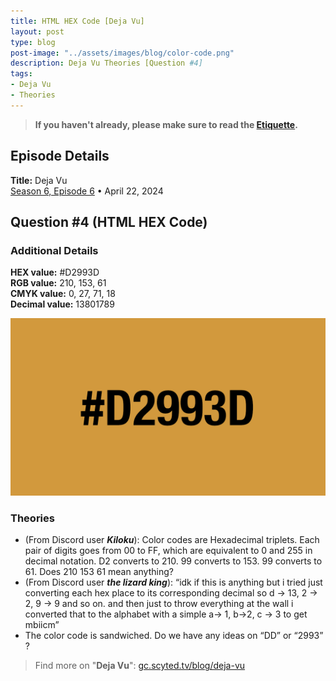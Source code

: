 ```yaml
---
title: HTML HEX Code [Deja Vu]
layout: post
type: blog
post-image: "../assets/images/blog/color-code.png"
description: Deja Vu Theories [Question #4]
tags: 
- Deja Vu
- Theories
---
```


> **If you haven't already, please make sure to read the [Etiquette](/blog/etiquette).**

## Episode Details

**Title:** Deja Vu <br>
[Season 6, Episode 6](https://www.dropout.tv/game-changer/season:6/videos/deja-vu) • April 22, 2024 <br>

## Question \#4 (HTML HEX Code)

### Additional Details
**HEX value:** #D2993D <br>
**RGB value:** 210, 153, 61 <br>
**CMYK value:** 0, 27, 71, 18 <br>
**Decimal value:** 13801789

![HEX Code](../assets/images/blog/color-block.png)

### Theories
- (From Discord user ***Kiloku***): Color codes are Hexadecimal triplets. Each pair of digits goes from 00 to FF, which are equivalent to 0 and 255 in decimal notation. D2 converts to 210. 99 converts to 153. 99 converts to 61. Does 210 153 61 mean anything?
- (From Discord user ***the lizard king***): “idk if this is anything but i tried just converting each hex place to its corresponding decimal so d -> 13, 2 -> 2, 9 -> 9 and so on. and then just to throw everything at the wall i converted that to the alphabet with a simple a-> 1, b->2, c -> 3 to get mbiicm”
- The color code is sandwiched. Do we have any ideas on “DD” or “2993” ?

> Find more on "**Deja Vu**": [gc.scyted.tv/blog/deja-vu](/blog/deja-vu#related-topics)